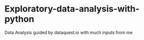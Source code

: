 # Exploratory-data-analysis-with-python
Data Analysis guided by dataquest.io with much inputs from me
